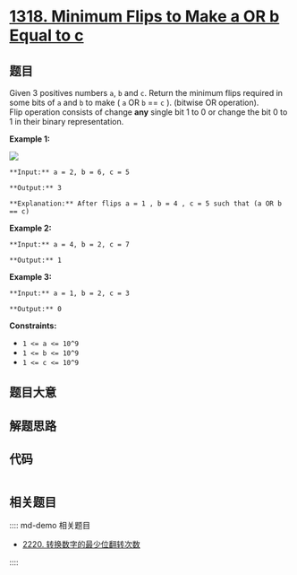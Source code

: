 # [1318. Minimum Flips to Make a OR b Equal to c](https://leetcode.com/problems/minimum-flips-to-make-a-or-b-equal-to-c)

## 题目

Given 3 positives numbers `a`, `b` and `c`. Return the minimum flips required
in some bits of `a` and `b` to make ( `a` OR `b` == `c` ). (bitwise OR
operation).  
Flip operation consists of change  **any**  single bit 1 to 0 or change the
bit 0 to 1 in their binary representation.



**Example 1:**

![](https://assets.leetcode.com/uploads/2020/01/06/sample_3_1676.png)

    
    
    **Input:** a = 2, b = 6, c = 5
    **Output:** 3
    **Explanation:** After flips a = 1 , b = 4 , c = 5 such that (a OR b == c)

**Example 2:**

    
    
    **Input:** a = 4, b = 2, c = 7
    **Output:** 1
    

**Example 3:**

    
    
    **Input:** a = 1, b = 2, c = 3
    **Output:** 0
    



**Constraints:**

  * `1 <= a <= 10^9`
  * `1 <= b <= 10^9`
  * `1 <= c <= 10^9`


## 题目大意

## 解题思路

## 代码

```javascript

```

## 相关题目

:::: md-demo 相关题目
- [2220. 转换数字的最少位翻转次数](https://leetcode.com/problems/minimum-bit-flips-to-convert-number)

::::
